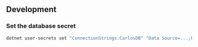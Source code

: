 ## Development
### Set the database secret
```bash
dotnet user-secrets set "ConnectionStrings:CarlosDB" "Data Source=...;Password=..."
```